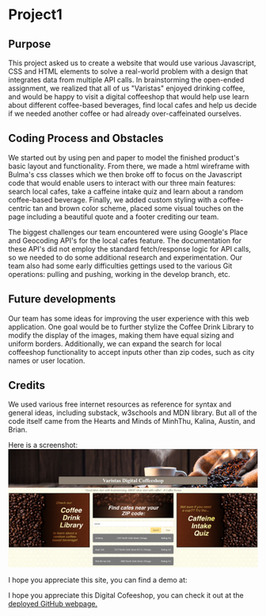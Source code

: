 # Project1

## Purpose
This project asked us to create a website that would use various Javascript, CSS and HTML elements to solve a real-world problem with a design that integrates data from multiple API calls. In brainstorming the open-ended assignment, we realized that all of us "Varistas" enjoyed drinking coffee, and would be happy to visit a digital coffeeshop that would help use learn about different coffee-based beverages, find local cafes and help us decide if we needed another coffee or had already over-caffeinated ourselves.

## Coding Process and Obstacles
We started out by using pen and paper to model the finished product's basic layout and functionality. From there, we made a html wireframe with Bulma's css classes which we then broke off to focus on the Javascript code that would enable users to interact with our three main features: search local cafes, take a caffeine intake quiz and learn about a random coffee-based beverage. Finally, we added custom styling with a coffee-centric tan and brown color scheme, placed some visual touches on the page including a beautiful quote and a footer crediting our team.

The biggest challenges our team encountered were using Google's Place and Geocoding API's for the local cafes feature. The documentation for these API's did not employ the standard fetch/response logic for API calls, so we needed to do some additional research and experimentation. Our team also had some early difficulties gettings used to the various Git operations: pulling and pushing, working in the develop branch, etc.

## Future developments
Our team has some ideas for improving the user experience with this web application. One goal would be to further stylize the Coffee Drink Library to modify the display of the images, making them have equal sizing and uniform borders. Additionally, we can expand the search for local coffeeshop functionality to accept inputs other than zip codes, such as city names or user location.

## Credits
We used various free internet resources as reference for syntax and general ideas, including substack, w3schools and MDN library. But all of the code itself came from the Hearts and Minds of MinhThu, Kalina, Austin, and Brian.

Here is a screenshot:
![screenshot of coding quiz webpage](./assets/images/demo.png)


I hope you appreciate this site, you can find a demo at:

I hope you appreciate this Digital Cofeeshop, you can check it out at the [deployed GitHub webpage.](https://project1team1.github.io/Project1/)